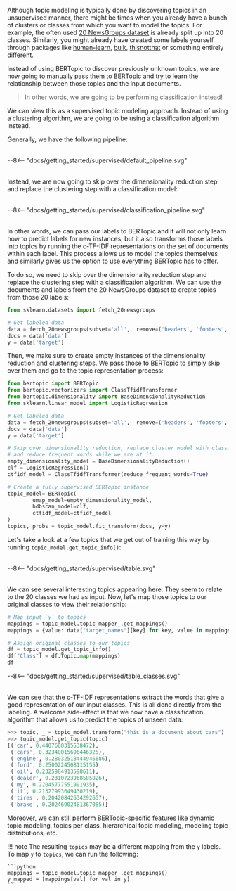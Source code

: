 Although topic modeling is typically done by discovering topics in an unsupervised manner, there might be times when you already have a bunch of clusters or classes from which you want to model the topics. For example, the often used [20 NewsGroups dataset](https://scikit-learn.org/0.19/datasets/twenty_newsgroups.html) is already split up into 20 classes. Similarly, you might already have created some labels yourself through packages like [human-learn](https://github.com/koaning/human-learn), [bulk](https://github.com/koaning/bulk), [thisnotthat](https://github.com/TutteInstitute/thisnotthat) or something entirely different.

Instead of using BERTopic to discover previously unknown topics, we are now going to manually pass them to BERTopic and try to learn the relationship between those topics and the input documents.

> In other words, we are going to be performing classification instead!

We can view this as a supervised topic modeling approach. Instead of using a clustering algorithm, we are going to be using a classification algorithm instead.

Generally, we have the following pipeline:

<br>
<div class="svg_image">
--8<-- "docs/getting_started/supervised/default_pipeline.svg"
</div>
<br>

Instead, we are now going to skip over the dimensionality reduction step and replace the clustering step with a classification model:

<br>
<div class="svg_image">
--8<-- "docs/getting_started/supervised/classification_pipeline.svg"
</div>
<br>

In other words, we can pass our labels to BERTopic and it will not only learn how to predict labels for new instances, but it also transforms those labels into topics by running the c-TF-IDF representations on the set of documents within each label. This process allows us to model the topics themselves and similarly gives us the option to use everything BERTopic has to offer.

To do so, we need to skip over the dimensionality reduction step and replace the clustering step with a classification algorithm. We can use the documents and labels from the 20 NewsGroups dataset to create topics from those 20 labels:


```python
from sklearn.datasets import fetch_20newsgroups

# Get labeled data
data = fetch_20newsgroups(subset='all',  remove=('headers', 'footers', 'quotes'))
docs = data['data']
y = data['target']
```

Then, we make sure to create empty instances of the dimensionality reduction and clustering steps. We pass those to BERTopic to simply skip over them and go to the topic representation process:


```python
from bertopic import BERTopic
from bertopic.vectorizers import ClassTfidfTransformer
from bertopic.dimensionality import BaseDimensionalityReduction
from sklearn.linear_model import LogisticRegression

# Get labeled data
data = fetch_20newsgroups(subset='all',  remove=('headers', 'footers', 'quotes'))
docs = data['data']
y = data['target']

# Skip over dimensionality reduction, replace cluster model with classifier,
# and reduce frequent words while we are at it.
empty_dimensionality_model = BaseDimensionalityReduction()
clf = LogisticRegression()
ctfidf_model = ClassTfidfTransformer(reduce_frequent_words=True)

# Create a fully supervised BERTopic instance
topic_model= BERTopic(
        umap_model=empty_dimensionality_model,
        hdbscan_model=clf,
        ctfidf_model=ctfidf_model
)
topics, probs = topic_model.fit_transform(docs, y=y)
```

Let's take a look at a few topics that we get out of training this way by running `topic_model.get_topic_info()`:

<br>
<div class="svg_image">
--8<-- "docs/getting_started/supervised/table.svg"
</div>
<br>

We can see several interesting topics appearing here. They seem to relate to the 20 classes we had as input. Now, let's map those topics to our original classes to view their relationship:

```python
# Map input `y` to topics
mappings = topic_model.topic_mapper_.get_mappings()
mappings = {value: data["target_names"][key] for key, value in mappings.items()}

# Assign original classes to our topics
df = topic_model.get_topic_info()
df["Class"] = df.Topic.map(mappings)
df
```
<div class="svg_image">
--8<-- "docs/getting_started/supervised/table_classes.svg"
</div>

<br>

We can see that the c-TF-IDF representations extract the words that give a good representation of our input classes. This is all done directly from the labeling. A welcome side-effect is that we now have a classification algorithm that allows us to predict the topics of unseen data:

```python
>>> topic, _ = topic_model.transform("this is a document about cars")
>>> topic_model.get_topic(topic)
[('car', 0.4407600315538472),
 ('cars', 0.32348015696446325),
 ('engine', 0.28032518444946686),
 ('ford', 0.2500224508115155),
 ('oil', 0.2325984913598611),
 ('dealer', 0.2310723968585826),
 ('my', 0.22045777551991935),
 ('it', 0.21327993649430219),
 ('tires', 0.20420842634292657),
 ('brake', 0.20246902481367085)]
```

 Moreover, we can still perform BERTopic-specific features like dynamic topic modeling, topics per class, hierarchical topic modeling, modeling topic distributions, etc.

!!! note
    The resulting `topics` may be a different mapping from the `y` labels. To map `y` to `topics`, we can run the following:


    ```python
    mappings = topic_model.topic_mapper_.get_mappings()
    y_mapped = [mappings[val] for val in y]
    ```
